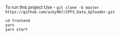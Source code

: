 To run this project Use - 
`git clone -b master https://github.com/aiky967/IPFS_Data_Uploader.git`

 `cd frontend`
 <br />
 `yarn` 
 <br />
 `yarn start`
